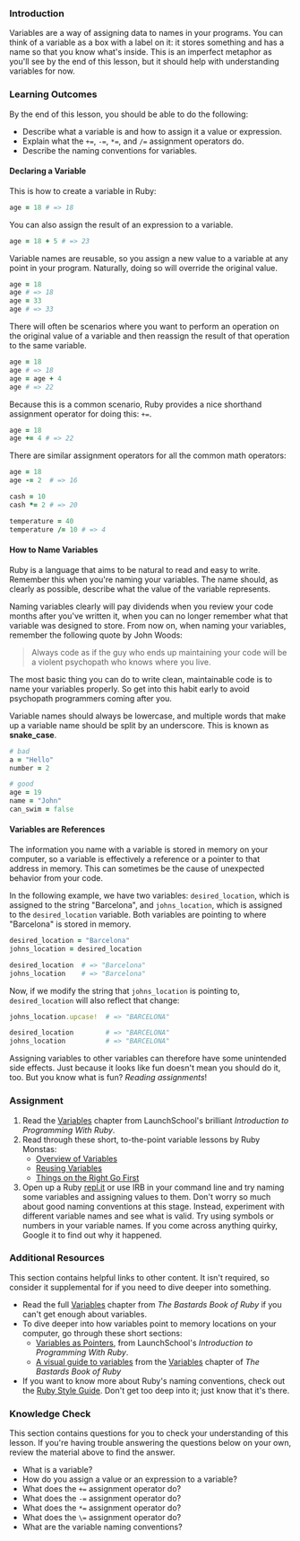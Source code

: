 ### Introduction
Variables are a way of assigning data to names in your programs. You can think of a variable as a box with a label on it: it stores something and has a name so that you know what's inside. This is an imperfect metaphor as you'll see by the end of this lesson, but it should help with understanding variables for now.

### Learning Outcomes
By the end of this lesson, you should be able to do the following:

 - Describe what a variable is and how to assign it a value or expression.
 - Explain what the `+=`, `-=`, `*=`, and `/=` assignment operators do.
 - Describe the naming conventions for variables.

#### Declaring a Variable
This is how to create a variable in Ruby:

```ruby
age = 18 # => 18
```

You can also assign the result of an expression to a variable.

```ruby
age = 18 + 5 # => 23
```

Variable names are reusable, so you assign a new value to a variable at any point in your program. Naturally, doing so will override the original value.

```ruby
age = 18
age # => 18
age = 33
age # => 33
```

There will often be scenarios where you want to perform an operation on the original value of a variable and then reassign the result of that operation to the same variable. 

```ruby
age = 18
age # => 18
age = age + 4
age # => 22
```

Because this is a common scenario, Ruby provides a nice shorthand
assignment operator for doing this: `+=`.

```ruby
age = 18
age += 4 # => 22
```

There are similar assignment operators for all the common math operators:

```ruby
age = 18
age -= 2  # => 16

cash = 10
cash *= 2 # => 20

temperature = 40
temperature /= 10 # => 4
```

#### How to Name Variables
Ruby is a language that aims to be natural to read and easy to write. Remember this when you're naming your variables. The name should, as clearly as possible, describe what the value of the variable represents.

Naming variables clearly will pay dividends when you review your code months after you've written it, when you can no longer remember what that variable was designed to store. From now on, when naming your variables, remember the following quote by John Woods:

> Always code as if the guy who ends up maintaining your code will be a violent psychopath who knows where you live.

The most basic thing you can do to write clean, maintainable code is to name your variables properly. So get into this habit early to avoid psychopath programmers coming after you.

Variable names should always be lowercase, and multiple words that make up a variable name should be split by an underscore. This is known as **snake_case**.

```ruby
# bad
a = "Hello"
number = 2

# good
age = 19
name = "John"
can_swim = false
```

#### Variables are References
The information you name with a variable is stored in memory on your computer, so a variable is effectively a reference or a pointer to that address in memory. This can sometimes be the cause of unexpected behavior from your code.

In the following example, we have two variables: `desired_location`, which is assigned to the string "Barcelona", and `johns_location`, which is assigned to the `desired_location` variable. Both variables are pointing to where "Barcelona" is stored in memory.

```ruby
desired_location = "Barcelona"
johns_location = desired_location

desired_location  # => "Barcelona"
johns_location    # => "Barcelona"
```

Now, if we modify the string that `johns_location` is pointing to, `desired_location` will also reflect that change:

```ruby
johns_location.upcase!  # => "BARCELONA"

desired_location        # => "BARCELONA"
johns_location          # => "BARCELONA"
```

Assigning variables to other variables can therefore have some unintended side effects. Just because it looks like fun doesn't mean you should do it, too. But you know what is fun? *Reading assignments*!

### Assignment
1. Read the [Variables](https://launchschool.com/books/ruby/read/variables) chapter from LaunchSchool's brilliant *Introduction to Programming With Ruby*.
2. Read through these short, to-the-point variable lessons by Ruby Monstas:
    * [Overview of Variables](http://ruby-for-beginners.rubymonstas.org/variables.html)
    * [Reusing Variables](http://ruby-for-beginners.rubymonstas.org/variables.html)
    * [Things on the Right Go First](http://ruby-for-beginners.rubymonstas.org/variables/right_goes_first.html)
3. Open up a Ruby [repl.it](https://repl.it/languages/ruby) or use IRB in your command line and try naming some variables and assigning values to them. Don't worry so much about good naming conventions at this stage. Instead, experiment with different variable names and see what is valid. Try using symbols or numbers in your variable names. If you come across anything quirky, Google it to find out why it happened.


### Additional Resources
This section contains helpful links to other content. It isn't required, so consider it supplemental for if you need to dive deeper into something.

* Read the full [Variables](http://ruby.bastardsbook.com/chapters/variables) chapter from *The Bastards Book of Ruby* if you can't get enough about variables.
* To dive deeper into how variables point to memory locations on your computer, go through these short sections:
  * [Variables as Pointers](https://launchschool.com/books/ruby/read/more_stuff#variables_as_pointers), from LaunchSchool's *Introduction to Programming With Ruby*.
  * [A visual guide to variables](http://ruby.bastardsbook.com/chapters/variables/#visual-guide) from the [Variables](http://ruby.bastardsbook.com/chapters/variables) chapter of *The Bastards Book of Ruby*
* If you want to know more about Ruby's naming conventions, check out the [Ruby Style Guide](https://github.com/rubocop-hq/ruby-style-guide). Don't get too deep into it; just know that it's there.

### Knowledge Check
This section contains questions for you to check your understanding of this lesson. If you're having trouble answering the questions below on your own, review the material above to find the answer.

* What is a variable?
* How do you assign a value or an expression to a variable?
* What does the `+=` assignment operator do?
* What does the `-=` assignment operator do?
* What does the `*=` assignment operator do?
* What does the `\=` assignment operator do?
* What are the variable naming conventions?